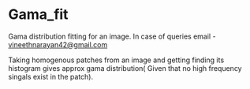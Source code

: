 # Gama_fit
Gama distribution fitting for an image.
In case of queries email - vineethnarayan42@gmail.com


Taking homogenous patches from an image and getting finding its histogram gives approx gama distribution( Given that no high frequency singals exist in the patch).
